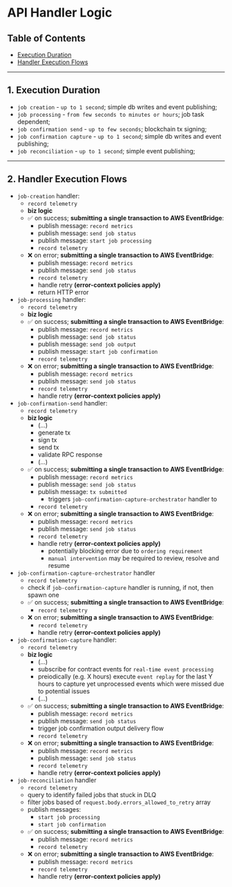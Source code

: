 # API Handler Logic

## Table of Contents

- [Execution Duration](#1-execution-duration)
- [Handler Execution Flows](#2-handler-execution-flows)

---

## 1. Execution Duration
- `job creation` - `up to 1 second`; simple db writes and event publishing;
- `job processing` - `from few seconds to minutes or hours`; job task dependent;
- `job confirmation send` - `up to few seconds`; blockchain tx signing;
- `job confirmation capture` - `up to 1 second`; simple db writes and event publishing;
- `job reconciliation` - `up to 1 second`; simple event publishing;

---

## 2. Handler Execution Flows
- `job-creation` handler:
    - `record telemetry`
    - **biz logic**
    - ✅ on success; **submitting a single transaction to AWS EventBridge**:
        - publish message: `record metrics`
        - publish message: `send job status`
        - publish message: `start job processing`
        - `record telemetry`
    - ❌ on error; **submitting a single transaction to AWS EventBridge**:
        - publish message: `record metrics`
        - publish message: `send job status`
        - `record telemetry`
        - handle retry **(error-context policies apply)**
        - return HTTP error
- `job-processing` handler:
    - `record telemetry`
    - **biz logic**
    - ✅ on success; **submitting a single transaction to AWS EventBridge**:
        - publish message: `record metrics`
        - publish message: `send job status`
        - publish message: `send job output`
        - publish message: `start job confirmation`
        - `record telemetry`
    - ❌ on error; **submitting a single transaction to AWS EventBridge**:
        - publish message: `record metrics`
        - publish message: `send job status`
        - `record telemetry`
        - handle retry **(error-context policies apply)**
- `job-confirmation-send` handler:
    - `record telemetry`
    - **biz logic**
      - (...)
      - generate tx
      - sign tx
      - send tx
      - validate RPC response
      - (...)
    - ✅ on success; **submitting a single transaction to AWS EventBridge**:
        - publish message: `record metrics`
        - publish message: `send job status`
        - publish message: `tx submitted`
          - triggers `job-confirmation-capture-orchestrator` handler to
        - `record telemetry`
    - ❌ on error; **submitting a single transaction to AWS EventBridge**:
        - publish message: `record metrics`
        - publish message: `send job status`
        - `record telemetry`
        - handle retry **(error-context policies apply)**
            - potentially blocking error due to `ordering requirement`
            - `manual intervention` may be required to review, resolve and resume
- `job-confirmation-capture-orchestrator` handler
    - `record telemetry`
    - check if `job-confirmation-capture` handler is running, if not, then spawn one
    - ✅ on success; **submitting a single transaction to AWS EventBridge**:
        - `record telemetry`
    - ❌ on error; **submitting a single transaction to AWS EventBridge**:
        - `record telemetry`
        - handle retry **(error-context policies apply)**
- `job-confirmation-capture` handler:
    - `record telemetry`
    - **biz logic**
      - (...)
      - subscribe for contract events for `real-time event processing`
      - preiodically (e.g. X hours) execute `event replay` for the last Y hours to capture yet unprocessed events which were missed due to potential issues
      - (...)
    - ✅ on success; **submitting a single transaction to AWS EventBridge**:
        - publish message: `record metrics`
        - publish message: `send job status`
        - trigger job confirmation output delivery flow
        - `record telemetry`
    - ❌ on error; **submitting a single transaction to AWS EventBridge**:
        - publish message: `record metrics`
        - publish message: `send job status`
        - `record telemetry`
        - handle retry **(error-context policies apply)**
- `job-reconciliation` handler
    - `record telemetry`
    - query to identify failed jobs that stuck in DLQ
    - filter jobs based of `request.body.errors_allowed_to_retry` array
    - publish messages:
        - `start job processing`
        - `start job confirmation`
    - ✅ on success; **submitting a single transaction to AWS EventBridge**:
        - publish message: `record metrics`
        - `record telemetry`
    - ❌ on error; **submitting a single transaction to AWS EventBridge**:
        - publish message: `record metrics`
        - `record telemetry`
        - handle retry **(error-context policies apply)**
